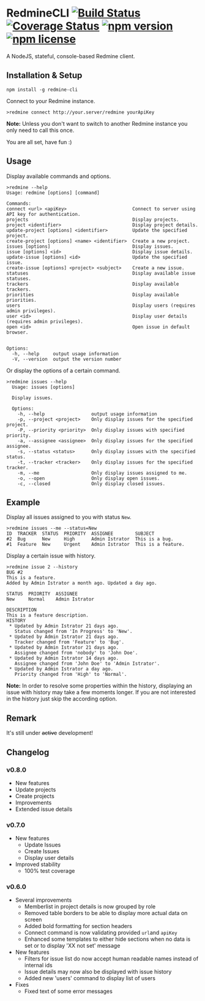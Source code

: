 # RedmineCLI [![Build Status](https://travis-ci.org/a11n/RedmineCLI.svg)](https://travis-ci.org/a11n/RedmineCLI) [![Coverage Status](https://coveralls.io/repos/a11n/RedmineCLI/badge.svg)](https://coveralls.io/r/a11n/RedmineCLI) [![npm version](http://img.shields.io/npm/v/redmine-cli.svg?style=flat)](https://www.npmjs.com/package/redmine-cli) [![npm license](https://img.shields.io/npm/l/redmine-cli.svg)](https://www.npmjs.com/package/redmine-cli)
A NodeJS, stateful, console-based Redmine client.

## Installation & Setup
```shell
npm install -g redmine-cli
```
Connect to your Redmine instance.
```shell
>redmine connect http://your.server/redmine yourApiKey
```
**Note:** Unless you don't want to switch to another Redmine instance you only need to call this once.

You are all set, have fun :)

## Usage
Display available commands and options.
```shell
>redmine --help
Usage: redmine [options] [command]

Commands:
connect <url> <apiKey>                        Connect to server using API key for authentication.
projects                                      Display projects.
project <identifier>                          Display project details.
update-project [options] <identifier>         Update the specified project.
create-project [options] <name> <identifier>  Create a new project.
issues [options]                              Display issues.
issue [options] <id>                          Display issue details.
update-issue [options] <id>                   Update the specified issue.
create-issue [options] <project> <subject>    Create a new issue.
statuses                                      Display available issue statuses.
trackers                                      Display available trackers.
priorities                                    Display available priorities.
users                                         Display users (requires admin privileges).
user <id>                                     Display user details (requires admin privileges).
open <id>                                     Open issue in default browser.


Options:
  -h, --help     output usage information
  -V, --version  output the version number
```

Or display the options of a certain command.
```shell
>redmine issues --help
  Usage: issues [options]

  Display issues.

  Options:
    -h, --help                 output usage information
    -p, --project <project>    Only display issues for the specified project.
    -P, --priority <priority>  Only display issues with specified priority.
    -a, --assignee <assignee>  Only display issues for the specified assignee.
    -s, --status <status>      Only display issues with the specified status.
    -t, --tracker <tracker>    Only display issues for the specified tracker.
    -m, --me                   Only display issues assigned to me.
    -o, --open                 Only display open issues.
    -c, --closed               Only display closed issues.
```

## Example
Display all issues assigned to you with status `New`.
```shell
>redmine issues --me --status=New
ID  TRACKER  STATUS  PRIORITY  ASSIGNEE        SUBJECT
#2  Bug      New     High      Admin Istrator  This is a bug.
#1  Feature  New     Urgent    Admin Istrator  This is a feature.
```

Display a certain issue with history.
```shell
>redmine issue 2 --history
BUG #2
This is a feature.
Added by Admin Istrator a month ago. Updated a day ago.

STATUS  PRIORITY  ASSIGNEE
New     Normal    Admin Istrator

DESCRIPTION
This is a feature description.
HISTORY
 * Updated by Admin Istrator 21 days ago.
   Status changed from 'In Progress' to 'New'.
 * Updated by Admin Istrator 21 days ago.
   Tracker changed from 'Feature' to 'Bug'.
 * Updated by Admin Istrator 21 days ago.
   Assignee changed from 'nobody' to 'John Doe'.
 * Updated by Admin Istrator 14 days ago.
   Assignee changed from 'John Doe' to 'Admin Istrator'.
 * Updated by Admin Istrator a day ago.
   Priority changed from 'High' to 'Normal'.
```
**Note:** In order to resolve some properties within the history, displaying an issue with history may take a few moments longer. If you are not interested in the history just skip the according option.

## Remark
It's still under ~~active~~ development!

## Changelog
### v0.8.0
* New features
 * Update projects
 * Create projects
* Improvements
 * Extended issue details

### v0.7.0
* New features
  * Update Issues
  * Create Issues
  * Display user details
* Improved stability
  * 100% test coverage

### v0.6.0
* Several improvements
  * Memberlist in project details is now grouped by role
  * Removed table borders to be able to display more actual data on screen
  * Added bold formatting for section headers
  * Connect command is now validating provided `url`and `apiKey`
  * Enhanced some templates to either hide sections when no data is set or to display 'XX not set' message
* New features
  * Filters for issue list do now accept human readable names instead of internal ids
  * Issue details may now also be displayed with issue history
  * Added new 'users' command to display list of users
* Fixes
  * Fixed text of some error messages
